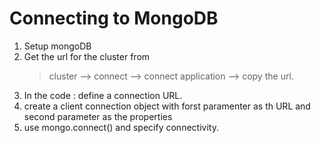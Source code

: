 # Connecting to MongoDB

1. Setup mongoDB
2. Get the url for the cluster from 
    > cluster --> connect --> connect application --> copy the url.
3. In the code : define a connection URL.
4. create a client connection object with forst paramenter as th URL and second parameter as the properties
5. use mongo.connect() and specify connectivity.